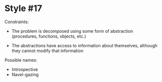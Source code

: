 Style #17
==============================

Constraints:

- The problem is decomposed using some form of abstraction (procedures, functions, objects, etc.)

- The abstractions have access to information about themselves, although they cannot modify that information


Possible names:

- Introspective
- Navel-gazing

